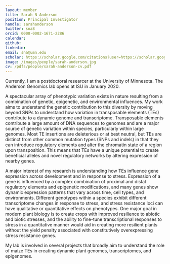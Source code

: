 ```yaml
---
layout: member
title: Sarah N Anderson
position: Principal Investigator
handle: sarahanderson
twitter: sna8
orcid: 0000-0002-1671-2286
calendar: 
github: 
linkedin:
email: sna@umn.edu
scholar: https://scholar.google.com/citations?user=https://scholar.google.com/citations?user=mlAcnHkAAAAJ&hl=en&user=f7FJ4UoAAAAJ
image: /images/people/sarah-anderson.jpg
cv: /pdfs/people/sarah-anderson-cv.pdf
---
```

Currently, I am a postdoctoral researcer at the University of Minnesota. The Anderson Genomics lab opens at ISU in January 2020. 

A spectacular array of phenotypic variation exists in nature resulting from a combination of genetic, epigenetic, and environmental influences. My work aims to understand the genetic contribution to this diversity by moving beyond SNPs to understand how variation in transposable elements (TEs) contribute to a dynamic genome and transcriptome. Transposable elements contribute a large amount of DNA sequences to genomes and are a major source of genetic variation within species, particularly within large genomes. Most TE insertions are deleterious or at best neutral, but TEs are distinct from other common mutation types (SNPs and indels) in that they can introduce regulatory elements and alter the chromatin state of a region upon transposition. This means that TEs have a unique potential to create beneficial alleles and novel regulatory networks by altering expression of nearby genes.

A major interest of my research is understanding how TEs influence gene expression across development and in response to stress. Expression of a gene is influenced by a complex combination of proximal and distal regulatory elements and epigenetic modifications, and many genes show dynamic expression patterns that vary across time, cell types, and environments. Different genotypes within a species exhibit different transcriptome changes in response to stress, and stress resistance loci can have qualitative or quantitative effects on phenotypes. One major goal in modern plant biology is to create crops with improved resilience to abiotic and biotic stresses, and the ability to fine-tune transcriptional responses to stress in a quantitative manner would aid in creating more resilient plants without the yield penalty associated with constitutively overexpressing stress resistance genes. 

My lab is involved in several projects that broadly aim to understand the role of maize TEs in creating dynamic plant genomes, transcriptomes, and epigenomes. 
